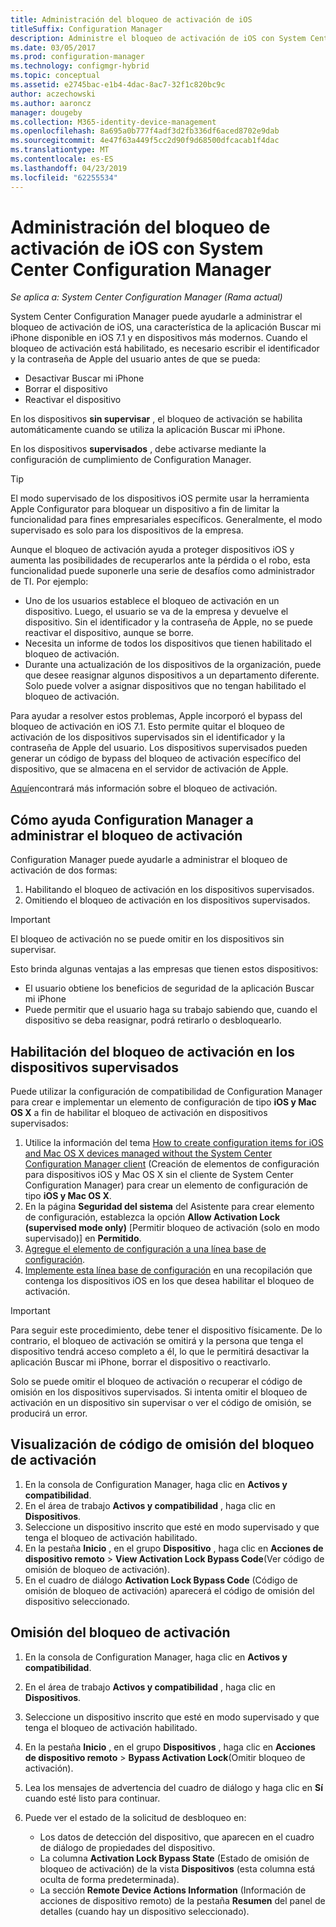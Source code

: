 ```yaml
---
title: Administración del bloqueo de activación de iOS
titleSuffix: Configuration Manager
description: Administre el bloqueo de activación de iOS con System Center Configuration Manager.
ms.date: 03/05/2017
ms.prod: configuration-manager
ms.technology: configmgr-hybrid
ms.topic: conceptual
ms.assetid: e2745bac-e1b4-4dac-8ac7-32f1c820bc9c
author: aczechowski
ms.author: aaroncz
manager: dougeby
ms.collection: M365-identity-device-management
ms.openlocfilehash: 8a695a0b777f4adf3d2fb336df6aced8702e9dab
ms.sourcegitcommit: 4e47f63a449f5cc2d90f9d68500dfcacab1f4dac
ms.translationtype: MT
ms.contentlocale: es-ES
ms.lasthandoff: 04/23/2019
ms.locfileid: "62255534"
---
```

# <a name="manage-ios-activation-lock-with-system-center-configuration-manager"></a>Administración del bloqueo de activación de iOS con System Center Configuration Manager

*Se aplica a: System Center Configuration Manager (Rama actual)*


System Center Configuration Manager puede ayudarle a administrar el bloqueo de activación de iOS, una característica de la aplicación Buscar mi iPhone disponible en iOS 7.1 y en dispositivos más modernos. Cuando el bloqueo de activación está habilitado, es necesario escribir el identificador y la contraseña de Apple del usuario antes de que se pueda:

- Desactivar Buscar mi iPhone
- Borrar el dispositivo
- Reactivar el dispositivo

En los dispositivos **sin supervisar** , el bloqueo de activación se habilita automáticamente cuando se utiliza la aplicación Buscar mi iPhone.

En los dispositivos **supervisados** , debe activarse mediante la configuración de cumplimiento de Configuration Manager.

> [!TIP]
> El modo supervisado de los dispositivos iOS permite usar la herramienta Apple Configurator para bloquear un dispositivo a fin de limitar la funcionalidad para fines empresariales específicos. Generalmente, el modo supervisado es solo para los dispositivos de la empresa.

Aunque el bloqueo de activación ayuda a proteger dispositivos iOS y aumenta las posibilidades de recuperarlos ante la pérdida o el robo, esta funcionalidad puede suponerle una serie de desafíos como administrador de TI. Por ejemplo:

- Uno de los usuarios establece el bloqueo de activación en un dispositivo. Luego, el usuario se va de la empresa y devuelve el dispositivo. Sin el identificador y la contraseña de Apple, no se puede reactivar el dispositivo, aunque se borre.
- Necesita un informe de todos los dispositivos que tienen habilitado el bloqueo de activación.
- Durante una actualización de los dispositivos de la organización, puede que desee reasignar algunos dispositivos a un departamento diferente. Solo puede volver a asignar dispositivos que no tengan habilitado el bloqueo de activación.


Para ayudar a resolver estos problemas, Apple incorporó el bypass del bloqueo de activación en iOS 7.1. Esto permite quitar el bloqueo de activación de los dispositivos supervisados sin el identificador y la contraseña de Apple del usuario. Los dispositivos supervisados pueden generar un código de bypass del bloqueo de activación específico del dispositivo, que se almacena en el servidor de activación de Apple.

[Aquí](https://support.apple.com/HT201365)encontrará más información sobre el bloqueo de activación.

## <a name="how-configuration-manager-helps-you-manage-activation-lock"></a>Cómo ayuda Configuration Manager a administrar el bloqueo de activación

Configuration Manager puede ayudarle a administrar el bloqueo de activación de dos formas:

1. Habilitando el bloqueo de activación en los dispositivos supervisados.
2. Omitiendo el bloqueo de activación en los dispositivos supervisados.

> [!IMPORTANT]
> El bloqueo de activación no se puede omitir en los dispositivos sin supervisar.

Esto brinda algunas ventajas a las empresas que tienen estos dispositivos:



- El usuario obtiene los beneficios de seguridad de la aplicación Buscar mi iPhone
- Puede permitir que el usuario haga su trabajo sabiendo que, cuando el dispositivo se deba reasignar, podrá retirarlo o desbloquearlo.


## <a name="enable-activation-lock-on-supervised-devices"></a>Habilitación del bloqueo de activación en los dispositivos supervisados

Puede utilizar la configuración de compatibilidad de Configuration Manager para crear e implementar un elemento de configuración de tipo **iOS y Mac OS X** a fin de habilitar el bloqueo de activación en dispositivos supervisados:

1. Utilice la información del tema [How to create configuration items for iOS and Mac OS X devices managed without the System Center Configuration Manager client](/sccm/compliance/deploy-use/create-configuration-items-for-ios-and-mac-os-x-devices-managed-without-the-client) (Creación de elementos de configuración para dispositivos iOS y Mac OS X sin el cliente de System Center Configuration Manager) para crear un elemento de configuración de tipo **iOS y Mac OS X**.
2. En la página **Seguridad del sistema** del Asistente para crear elemento de configuración, establezca la opción **Allow Activation Lock (supervised mode only)** [Permitir bloqueo de activación (solo en modo supervisado)] en **Permitido**.
3. [Agregue el elemento de configuración a una línea base de configuración](/sccm/compliance/deploy-use/create-configuration-baselines).
4. [Implemente esta línea base de configuración](/sccm/compliance/deploy-use/deploy-configuration-baselines) en una recopilación que contenga los dispositivos iOS en los que desea habilitar el bloqueo de activación.

> [!IMPORTANT]
> Para seguir este procedimiento, debe tener el dispositivo físicamente. De lo contrario, el bloqueo de activación se omitirá y la persona que tenga el dispositivo tendrá acceso completo a él, lo que le permitirá desactivar la aplicación Buscar mi iPhone, borrar el dispositivo o reactivarlo.

Solo se puede omitir el bloqueo de activación o recuperar el código de omisión en los dispositivos supervisados. Si intenta omitir el bloqueo de activación en un dispositivo sin supervisar o ver el código de omisión, se producirá un error.



## <a name="view-the-activation-lock-bypass-code"></a>Visualización de código de omisión del bloqueo de activación

1. En la consola de Configuration Manager, haga clic en **Activos y compatibilidad**.
2. En el área de trabajo **Activos y compatibilidad** , haga clic en **Dispositivos**.
3. Seleccione un dispositivo inscrito que esté en modo supervisado y que tenga el bloqueo de activación habilitado.
4. En la pestaña **Inicio** , en el grupo **Dispositivo** , haga clic en **Acciones de dispositivo remoto** > **View Activation Lock Bypass Code**(Ver código de omisión de bloqueo de activación).
5. En el cuadro de diálogo **Activation Lock Bypass Code** (Código de omisión de bloqueo de activación) aparecerá el código de omisión del dispositivo seleccionado.

## <a name="bypass-activation-lock"></a>Omisión del bloqueo de activación

1. En la consola de Configuration Manager, haga clic en **Activos y compatibilidad**.
2. En el área de trabajo **Activos y compatibilidad** , haga clic en **Dispositivos**.
3. Seleccione un dispositivo inscrito que esté en modo supervisado y que tenga el bloqueo de activación habilitado.
3. En la pestaña **Inicio** , en el grupo **Dispositivos** , haga clic en **Acciones de dispositivo remoto** > **Bypass Activation Lock**(Omitir bloqueo de activación).
5. Lea los mensajes de advertencia del cuadro de diálogo y haga clic en **Sí** cuando esté listo para continuar.
6. Puede ver el estado de la solicitud de desbloqueo en:

    - Los datos de detección del dispositivo, que aparecen en el cuadro de diálogo de propiedades del dispositivo.
    - La columna **Activation Lock Bypass State** (Estado de omisión de bloqueo de activación) de la vista **Dispositivos** (esta columna está oculta de forma predeterminada).
    - La sección **Remote Device Actions Information** (Información de acciones de dispositivo remoto) de la pestaña **Resumen** del panel de detalles (cuando hay un dispositivo seleccionado).
